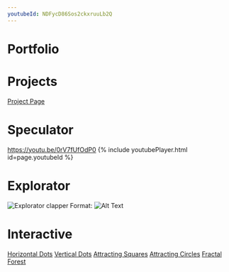 ```yaml
---
youtubeId: NDFycD86Sos2ckxruuLb2Q
---
```


# Portfolio

# Projects

[Project Page](project_page/index.md)

# Speculator
https://youtu.be/0rV7fUfOdP0
{% include youtubePlayer.html id=page.youtubeId %}

# Explorator
![Explorator clapper](/images/explorator_clapper_actuator.jpeg)
Format: ![Alt Text](url)

# Interactive
[Horizontal Dots](horizontal_dots/index.html)
[Vertical Dots](vertical_dots/index.html)
[Attracting Squares](attracting_squares/index.html)
[Attracting Circles](attracting_circles/index.html)
[Fractal Forest](fractals/index.html)
